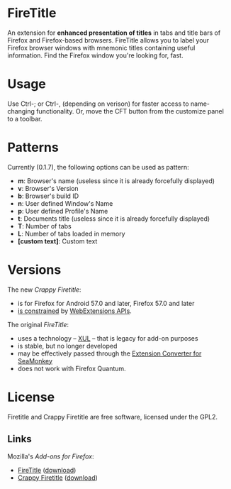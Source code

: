 FireTitle
=========

An extension for **enhanced presentation of titles** in tabs and title bars of
Firefox and Firefox-based browsers. FireTitle allows you to label your Firefox
browser windows with mnemonic titles containing useful information. Find the
Firefox window you're looking for, fast.

Usage
=====
Use Ctrl-; or Ctrl-, (depending on verison) for faster access
to name-changing functionality. Or, move the CFT button from the customize panel
to a toolbar.

Patterns
========
Currently (0.1.7), the following options can be used as pattern:

 - **m**: Browser's name (useless since it is already forcefully displayed)
 - **v**: Browser's Version
 - **b**: Browser's build ID
 - **n**: User defined Window's Name
 - **p**: User defined Profile's Name
 - **t**: Documents title (useless since it is already forcefully displayed)
 - **T**: Number of tabs
 - **L**: Number of tabs loaded in memory
 - **[custom text]**: Custom text

Versions
========
The new _Crappy Firetitle_:

- is for Firefox for Android 57.0 and later, Firefox 57.0 and later 
- [is constrained](https://bugzilla.mozilla.org/show_bug.cgi?id=1396010#a13659144_582971) by [WebExtensions APIs](https://wiki.mozilla.org/WebExtensions).

The original _FireTitle_:

- uses a technology – [XUL](https://developer.mozilla.org/en-US/docs/Mozilla/Tech/XUL) – that is legacy for add-on purposes
- is stable, but no longer developed
- may be effectively passed through the [Extension Converter for SeaMonkey](http://addonconverter.fotokraina.com/)
- does not work with Firefox Quantum.

License
=======

Firetitle and Crappy Firetitle are free software, licensed under the GPL2.


## Links

Mozilla's _Add-ons for Firefox_: 

* [FireTitle](https://addons.mozilla.org/addon/firetitle/) ([download](https://addons.mozilla.org/downloads/latest/1298/))
* [Crappy Firetitle](https://addons.mozilla.org/addon/crappy-firetitle/) ([download](https://addons.mozilla.org/downloads/latest/850618/)) 
